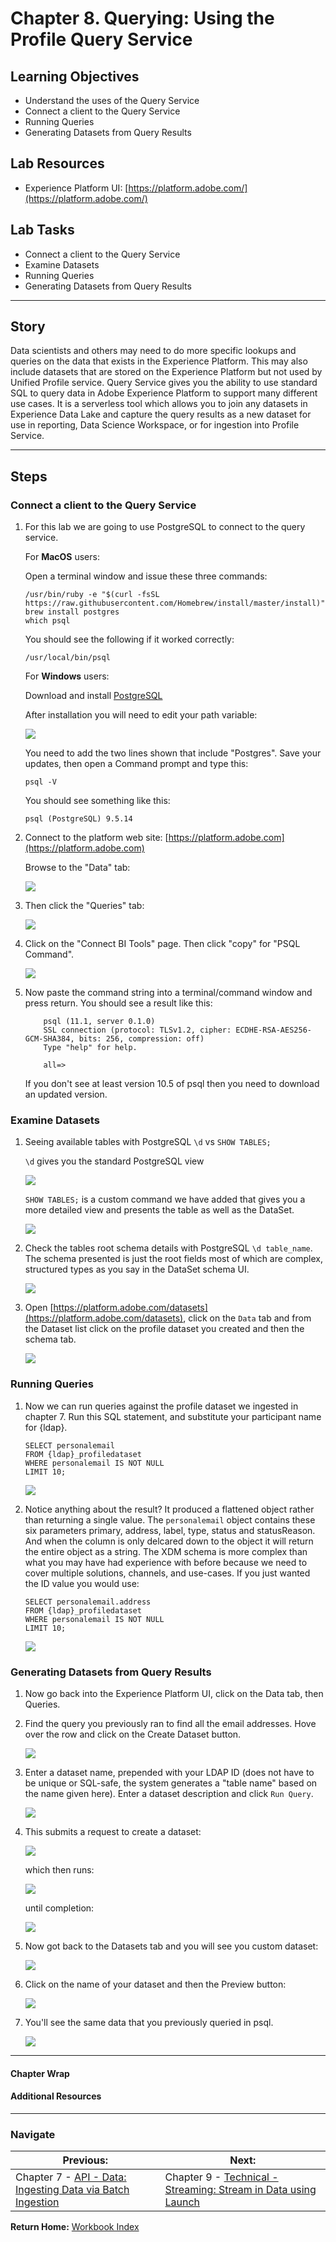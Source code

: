 # Chapter 8. Querying: Using the Profile Query Service

## Learning Objectives

- Understand the uses of the Query Service
- Connect a client to the Query Service
- Running Queries
- Generating Datasets from Query Results

## Lab Resources

- Experience Platform UI: [https://platform.adobe.com/](https://platform.adobe.com/)

## Lab Tasks

- Connect a client to the Query Service
- Examine Datasets
- Running Queries
- Generating Datasets from Query Results

---

## Story

Data scientists and others may need to do more specific lookups and queries on the data that exists in the Experience Platform. This may also include datasets that are stored on the Experience Platform but not used by Unified Profile service. Query Service gives you the ability to use standard SQL to query data in Adobe Experience Platform to support many different use cases. It is a serverless tool which allows you to join any datasets in Experience Data Lake and capture the query results as a new dataset for use in reporting, Data Science Workspace, or for ingestion into Profile Service.

---

## Steps

### Connect a client to the Query Service

1.  For this lab we are going to use PostgreSQL to connect to the query service.

    For **MacOS** users:

    Open a terminal window and issue these three commands:

        /usr/bin/ruby -e "$(curl -fsSL https://raw.githubusercontent.com/Homebrew/install/master/install)"
        brew install postgres
        which psql

    You should see the following if it worked correctly:

        /usr/local/bin/psql

    For **Windows** users:

    Download and install [PostgreSQL](https://www.postgresql.org/download/windows/)

    After installation you will need to edit your path variable:

    ![](../images/chapter-8/path.png)

    You need to add the two lines shown that include "Postgres". Save your updates, then open a Command prompt and type this:

        psql -V

    You should see something like this:

        psql (PostgreSQL) 9.5.14

1.  Connect to the platform web site: [https://platform.adobe.com](https://platform.adobe.com)

    Browse to the "Data" tab:

    ![](../images/chapter-8/data.png)

1.  Then click the "Queries" tab:

    ![](../images/chapter-8/queries.png)

1.  Click on the "Connect BI Tools" page. Then click "copy" for "PSQL Command".

    ![](../images/chapter-8/psqlcopy.png)

1.  Now paste the command string into a terminal/command window and press return. You should see a result like this:

            psql (11.1, server 0.1.0)
            SSL connection (protocol: TLSv1.2, cipher: ECDHE-RSA-AES256-GCM-SHA384, bits: 256, compression: off)
            Type "help" for help.

            all=>

    If you don't see at least version 10.5 of psql then you need to download an updated version.

### Examine Datasets

1. Seeing available tables with PostgreSQL `\d` vs `SHOW TABLES;`

   `\d` gives you the standard PostgreSQL view

   ![](../images/chapter-8/d.png)

   `SHOW TABLES;` is a custom command we have added that gives you a more detailed view and presents the table as well as the DataSet.

   ![](../images/chapter-8/show-tables.png)

1. Check the tables root schema details with PostgreSQL `\d table_name`. The schema presented is just the root fields most of which are complex, structured types as you say in the DataSet schema UI.

   ![](../images/chapter-8/show-schema.png)

1. Open [https://platform.adobe.com/datasets](https://platform.adobe.com/datasets), click on the `Data` tab and from the Dataset list click on the profile dataset you created and then the schema tab.

   ![](../images/chapter-8/ui-schema.png)

### Running Queries

1.  Now we can run queries against the profile dataset we ingested in chapter 7. Run this SQL statement, and substitute your participant name for {ldap}.

        SELECT personalemail
        FROM {ldap}_profiledataset
        WHERE personalemail IS NOT NULL
        LIMIT 10;

    ![](../images/chapter-8/query-email.png)

1.  Notice anything about the result? It produced a flattened object rather than returning a single value. The `personalemail` object contains these six parameters primary, address, label, type, status and statusReason. And when the column is only delcared down to the object it will return the entire object as a string. The XDM schema is more complex than what you may have had experience with before because we need to cover multiple solutions, channels, and use-cases. If you just wanted the ID value you would use:

        SELECT personalemail.address
        FROM {ldap}_profiledataset
        WHERE personalemail IS NOT NULL
        LIMIT 10;

    ![](../images/chapter-8/query-email-address.png)

### Generating Datasets from Query Results

1. Now go back into the Experience Platform UI, click on the Data tab, then Queries.
1. Find the query you previously ran to find all the email addresses. Hove over the row and click on the Create Dataset button.

   ![](../images/chapter-8/create-dataset.png)

1. Enter a dataset name, prepended with your LDAP ID (does not have to be unique or SQL-safe, the system generates a "table name" based on the name given here). Enter a dataset description and click `Run Query`.

   ![](../images/chapter-8/create-dataset-dialog.png)

1. This submits a request to create a dataset:

   ![](../images/chapter-8/query-running.png)

   which then runs:

   ![](../images/chapter-8/query-running-progress.png)

   until completion:

   ![](../images/chapter-8/query-running-complete.png)

1. Now got back to the Datasets tab and you will see you custom dataset:

   ![](../images/chapter-8/datasets.png)

1. Click on the name of your dataset and then the Preview button:

   ![](../images/chapter-8/custom-dataset.png)

1. You'll see the same data that you previously queried in psql.

   ![](../images/chapter-8/custom-dataset-info.png)

---

#### Chapter Wrap


#### Additional Resources

---

### Navigate

|**Previous:**|**Next:**|
|---|---|
|Chapter 7 - [API - Data: Ingesting Data via Batch Ingestion](chapter-7.md)|Chapter 9 - [Technical - Streaming: Stream in Data using Launch](chapter-9.md)|

**Return Home:** [Workbook Index](../README.md)
